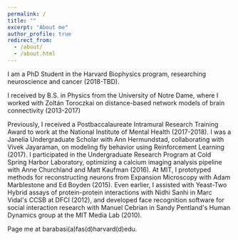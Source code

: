 ```yaml
---
permalink: /
title: ""
excerpt: "About me"
author_profile: true
redirect_from: 
  - /about/
  - /about.html
---
```

I am a PhD Student in the Harvard Biophysics program, researching neuroscience and cancer (2018-TBD). 

I received by B.S. in Physics from the University of Notre Dame, where I worked with Zoltán Toroczkai on distance-based network models of brain connectivity (2013-2017)

Previously, I received a Postbaccalaureate Intramural Research Training Award to work at the National Institute of Mental Health (2017-2018). I was a Janelia Undergraduate Scholar with Ann Hermundstad, collaborating with Vivek Jayaraman, on modeling fly behavior using Reinforcement Learning (2017). I participated in the Undergraduate Research Program at Cold Spring Harbor Laboratory, optimizing a calcium imaging analysis pipeline with Anne Churchland and Matt Kaufman (2016). At MIT, I prototyped methods for reconstructing neurons from Expansion Microscopy with Adam Marblestone and Ed Boyden (2015). Even earlier, I assisted with Yeast-Two Hybrid assays of protein-protein interactions with Nidhi Sanhi in Marc Vidal's CCSB at DFCI (2012), and developed face recognition software for social interaction research with Manuel Cebrian in Sandy Pentland's Human Dynamics group at the MIT Media Lab (2010). 

Page me at barabasi(a)fas(d)harvard(d)edu.

